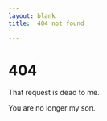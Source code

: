 ```yaml
---
layout: blank
title:  404 not found

---
```

# 404

That request is dead to me.

You are no longer my son.
